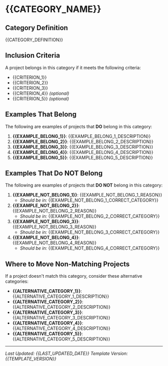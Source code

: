 # {{CATEGORY_NAME}}

## Category Definition

{{CATEGORY_DEFINITION}}

## Inclusion Criteria

A project belongs in this category if it meets the following criteria:

- {{CRITERION_1}}
- {{CRITERION_2}}
- {{CRITERION_3}}
- {{CRITERION_4}} *(optional)*
- {{CRITERION_5}} *(optional)*

## Examples That Belong

The following are examples of projects that **DO** belong in this category:

1. **{{EXAMPLE_BELONG_1}}**: {{EXAMPLE_BELONG_1_DESCRIPTION}}
2. **{{EXAMPLE_BELONG_2}}**: {{EXAMPLE_BELONG_2_DESCRIPTION}}
3. **{{EXAMPLE_BELONG_3}}**: {{EXAMPLE_BELONG_3_DESCRIPTION}}
4. **{{EXAMPLE_BELONG_4}}**: {{EXAMPLE_BELONG_4_DESCRIPTION}}
5. **{{EXAMPLE_BELONG_5}}**: {{EXAMPLE_BELONG_5_DESCRIPTION}}

## Examples That Do NOT Belong

The following are examples of projects that **DO NOT** belong in this category:

1. **{{EXAMPLE_NOT_BELONG_1}}**: {{EXAMPLE_NOT_BELONG_1_REASON}}
   - *Should be in:* {{EXAMPLE_NOT_BELONG_1_CORRECT_CATEGORY}}
2. **{{EXAMPLE_NOT_BELONG_2}}**: {{EXAMPLE_NOT_BELONG_2_REASON}}
   - *Should be in:* {{EXAMPLE_NOT_BELONG_2_CORRECT_CATEGORY}}
3. **{{EXAMPLE_NOT_BELONG_3}}**: {{EXAMPLE_NOT_BELONG_3_REASON}}
   - *Should be in:* {{EXAMPLE_NOT_BELONG_3_CORRECT_CATEGORY}}
4. **{{EXAMPLE_NOT_BELONG_4}}**: {{EXAMPLE_NOT_BELONG_4_REASON}}
   - *Should be in:* {{EXAMPLE_NOT_BELONG_4_CORRECT_CATEGORY}}

## Where to Move Non-Matching Projects

If a project doesn't match this category, consider these alternative categories:

- **{{ALTERNATIVE_CATEGORY_1}}**: {{ALTERNATIVE_CATEGORY_1_DESCRIPTION}}
- **{{ALTERNATIVE_CATEGORY_2}}**: {{ALTERNATIVE_CATEGORY_2_DESCRIPTION}}
- **{{ALTERNATIVE_CATEGORY_3}}**: {{ALTERNATIVE_CATEGORY_3_DESCRIPTION}}
- **{{ALTERNATIVE_CATEGORY_4}}**: {{ALTERNATIVE_CATEGORY_4_DESCRIPTION}}
- **{{ALTERNATIVE_CATEGORY_5}}**: {{ALTERNATIVE_CATEGORY_5_DESCRIPTION}}

---

*Last Updated: {{LAST_UPDATED_DATE}}*
*Template Version: {{TEMPLATE_VERSION}}*
